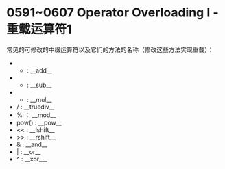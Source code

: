# 0591~0607 Operator Overloading I - 重载运算符1
常见的可修改的中缀运算符以及它们的方法的名称（修改这些方法实现重载）：
 - + : \_\_add\_\_
 - - : \_\_sub\_\_
 - * : \_\_mul\_\_
 - / : \_\_truediv\_\_
 - % ： \_\_mod\_\_
 - pow() : \_\_pow\_\_
 - << : \_\_lshift\_\_
 - \>\> : \_\_rshift\_\_
 - & : \_\_and\_\_
 - | : \_\_or\_\_
 - ^ : \_\_xor\_\__
